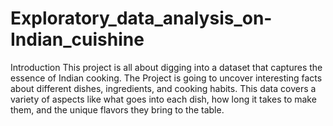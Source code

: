 # Exploratory_data_analysis_on-Indian_cuishine

Introduction
This project is all about digging into a dataset that captures the essence of Indian cooking. The Project is going to uncover interesting facts about different dishes, ingredients, and cooking habits. This data covers a variety of aspects like what goes into each dish, how long it takes to make them, and the unique flavors they bring to the table.
